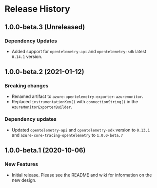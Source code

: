 # Release History

## 1.0.0-beta.3 (Unreleased)

### Dependency Updates
- Added support for `opentelemetry-api` and `opentelemetry-sdk` latest `0.14.1` version.

## 1.0.0-beta.2 (2021-01-12)
### Breaking changes
- Renamed artifact to `azure-opentelemetry-exporter-azuremonitor`.
- Replaced `instrumentationKey()` with `connectionString()` in the `AzureMonitorExporterBuilder`.

### Dependency updates
- Updated `opentelemetry-api` and `opentelemetry-sdk` version to `0.13.1` 
  and `azure-core-tracing-opentelemetry` to `1.0.0-beta.7`

## 1.0.0-beta.1 (2020-10-06)

### New Features
- Initial release. Please see the README and wiki for information on the new design.
